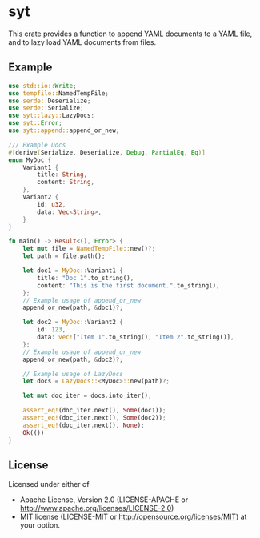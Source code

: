 # syt

This crate provides a function to append YAML documents to a YAML file, and to lazy load YAML
documents from files.

## Example


```rust
use std::io::Write;
use tempfile::NamedTempFile;
use serde::Deserialize;
use serde::Serialize;
use syt::lazy::LazyDocs;
use syt::Error;
use syt::append::append_or_new;

/// Example Docs
#[derive(Serialize, Deserialize, Debug, PartialEq, Eq)]
enum MyDoc {
    Variant1 {
        title: String,
        content: String,
    },
    Variant2 {
        id: u32,
        data: Vec<String>,
    }
}

fn main() -> Result<(), Error> {
    let mut file = NamedTempFile::new()?;
    let path = file.path();

    let doc1 = MyDoc::Variant1 {
        title: "Doc 1".to_string(),
        content: "This is the first document.".to_string(),
    };
    // Example usage of append_or_new
    append_or_new(path, &doc1)?;

    let doc2 = MyDoc::Variant2 {
        id: 123,
        data: vec!["Item 1".to_string(), "Item 2".to_string()],
    };
    // Example usage of append_or_new
    append_or_new(path, &doc2)?;

    // Example usage of LazyDocs
    let docs = LazyDocs::<MyDoc>::new(path)?;

    let mut doc_iter = docs.into_iter();

    assert_eq!(doc_iter.next(), Some(doc1));
    assert_eq!(doc_iter.next(), Some(doc2));
    assert_eq!(doc_iter.next(), None);
    Ok(())
}
```


## License

Licensed under either of

* Apache License, Version 2.0 (LICENSE-APACHE or http://www.apache.org/licenses/LICENSE-2.0)
* MIT license (LICENSE-MIT or http://opensource.org/licenses/MIT) at your option.
